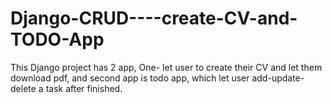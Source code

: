# Django-CRUD----create-CV-and-TODO-App
This Django project has 2 app, One- let user to create their CV and let them download pdf, and second app is todo app, which let user add-update-delete a task after finished.
